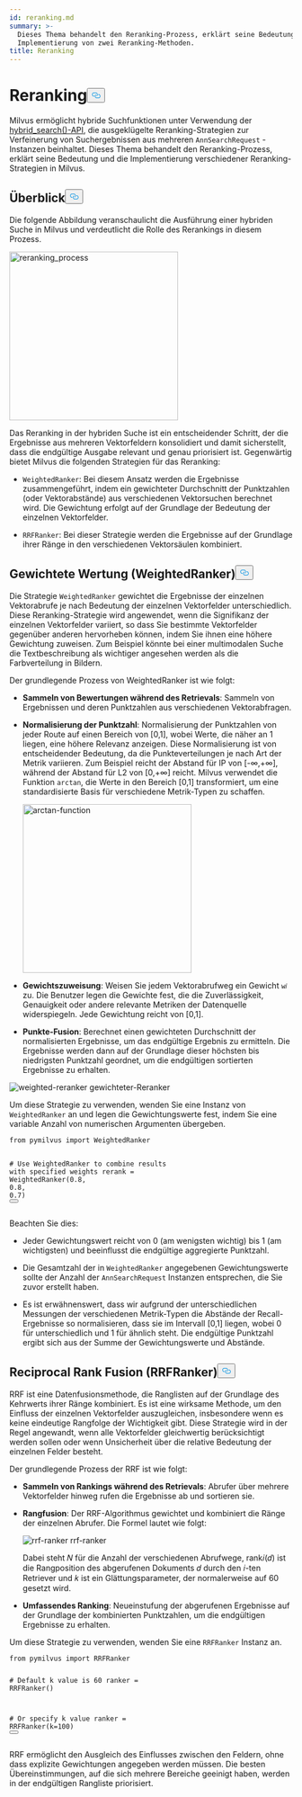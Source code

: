 ```yaml
---
id: reranking.md
summary: >-
  Dieses Thema behandelt den Reranking-Prozess, erklärt seine Bedeutung und die
  Implementierung von zwei Reranking-Methoden.
title: Reranking
---
```

<h1 id="Reranking" class="common-anchor-header">Reranking<button data-href="#Reranking" class="anchor-icon" translate="no">
      <svg translate="no"
        aria-hidden="true"
        focusable="false"
        height="20"
        version="1.1"
        viewBox="0 0 16 16"
        width="16"
      >
        <path
          fill="#0092E4"
          fill-rule="evenodd"
          d="M4 9h1v1H4c-1.5 0-3-1.69-3-3.5S2.55 3 4 3h4c1.45 0 3 1.69 3 3.5 0 1.41-.91 2.72-2 3.25V8.59c.58-.45 1-1.27 1-2.09C10 5.22 8.98 4 8 4H4c-.98 0-2 1.22-2 2.5S3 9 4 9zm9-3h-1v1h1c1 0 2 1.22 2 2.5S13.98 12 13 12H9c-.98 0-2-1.22-2-2.5 0-.83.42-1.64 1-2.09V6.25c-1.09.53-2 1.84-2 3.25C6 11.31 7.55 13 9 13h4c1.45 0 3-1.69 3-3.5S14.5 6 13 6z"
        ></path>
      </svg>
    </button></h1><p>Milvus ermöglicht hybride Suchfunktionen unter Verwendung der <a href="https://milvus.io/api-reference/pymilvus/v2.4.x/ORM/Collection/hybrid_search.md">hybrid_search()-API</a>, die ausgeklügelte Reranking-Strategien zur Verfeinerung von Suchergebnissen aus mehreren <code translate="no">AnnSearchRequest</code> -Instanzen beinhaltet. Dieses Thema behandelt den Reranking-Prozess, erklärt seine Bedeutung und die Implementierung verschiedener Reranking-Strategien in Milvus.</p>
<h2 id="Overview" class="common-anchor-header">Überblick<button data-href="#Overview" class="anchor-icon" translate="no">
      <svg translate="no"
        aria-hidden="true"
        focusable="false"
        height="20"
        version="1.1"
        viewBox="0 0 16 16"
        width="16"
      >
        <path
          fill="#0092E4"
          fill-rule="evenodd"
          d="M4 9h1v1H4c-1.5 0-3-1.69-3-3.5S2.55 3 4 3h4c1.45 0 3 1.69 3 3.5 0 1.41-.91 2.72-2 3.25V8.59c.58-.45 1-1.27 1-2.09C10 5.22 8.98 4 8 4H4c-.98 0-2 1.22-2 2.5S3 9 4 9zm9-3h-1v1h1c1 0 2 1.22 2 2.5S13.98 12 13 12H9c-.98 0-2-1.22-2-2.5 0-.83.42-1.64 1-2.09V6.25c-1.09.53-2 1.84-2 3.25C6 11.31 7.55 13 9 13h4c1.45 0 3-1.69 3-3.5S14.5 6 13 6z"
        ></path>
      </svg>
    </button></h2><p>Die folgende Abbildung veranschaulicht die Ausführung einer hybriden Suche in Milvus und verdeutlicht die Rolle des Rerankings in diesem Prozess.</p>
<p><img translate="no" src="/docs/v2.5.x/assets/multi-vector-rerank.png" alt="reranking_process" width="300"/></p>
<p>Das Reranking in der hybriden Suche ist ein entscheidender Schritt, der die Ergebnisse aus mehreren Vektorfeldern konsolidiert und damit sicherstellt, dass die endgültige Ausgabe relevant und genau priorisiert ist. Gegenwärtig bietet Milvus die folgenden Strategien für das Reranking:</p>
<ul>
<li><p><code translate="no">WeightedRanker</code>: Bei diesem Ansatz werden die Ergebnisse zusammengeführt, indem ein gewichteter Durchschnitt der Punktzahlen (oder Vektorabstände) aus verschiedenen Vektorsuchen berechnet wird. Die Gewichtung erfolgt auf der Grundlage der Bedeutung der einzelnen Vektorfelder.</p></li>
<li><p><code translate="no">RRFRanker</code>: Bei dieser Strategie werden die Ergebnisse auf der Grundlage ihrer Ränge in den verschiedenen Vektorsäulen kombiniert.</p></li>
</ul>
<h2 id="Weighted-Scoring-WeightedRanker" class="common-anchor-header">Gewichtete Wertung (WeightedRanker)<button data-href="#Weighted-Scoring-WeightedRanker" class="anchor-icon" translate="no">
      <svg translate="no"
        aria-hidden="true"
        focusable="false"
        height="20"
        version="1.1"
        viewBox="0 0 16 16"
        width="16"
      >
        <path
          fill="#0092E4"
          fill-rule="evenodd"
          d="M4 9h1v1H4c-1.5 0-3-1.69-3-3.5S2.55 3 4 3h4c1.45 0 3 1.69 3 3.5 0 1.41-.91 2.72-2 3.25V8.59c.58-.45 1-1.27 1-2.09C10 5.22 8.98 4 8 4H4c-.98 0-2 1.22-2 2.5S3 9 4 9zm9-3h-1v1h1c1 0 2 1.22 2 2.5S13.98 12 13 12H9c-.98 0-2-1.22-2-2.5 0-.83.42-1.64 1-2.09V6.25c-1.09.53-2 1.84-2 3.25C6 11.31 7.55 13 9 13h4c1.45 0 3-1.69 3-3.5S14.5 6 13 6z"
        ></path>
      </svg>
    </button></h2><p>Die Strategie <code translate="no">WeightedRanker</code> gewichtet die Ergebnisse der einzelnen Vektorabrufe je nach Bedeutung der einzelnen Vektorfelder unterschiedlich. Diese Reranking-Strategie wird angewendet, wenn die Signifikanz der einzelnen Vektorfelder variiert, so dass Sie bestimmte Vektorfelder gegenüber anderen hervorheben können, indem Sie ihnen eine höhere Gewichtung zuweisen. Zum Beispiel könnte bei einer multimodalen Suche die Textbeschreibung als wichtiger angesehen werden als die Farbverteilung in Bildern.</p>
<p>Der grundlegende Prozess von WeightedRanker ist wie folgt:</p>
<ul>
<li><p><strong>Sammeln von Bewertungen während des Retrievals</strong>: Sammeln von Ergebnissen und deren Punktzahlen aus verschiedenen Vektorabfragen.</p></li>
<li><p><strong>Normalisierung der Punktzahl</strong>: Normalisierung der Punktzahlen von jeder Route auf einen Bereich von [0,1], wobei Werte, die näher an 1 liegen, eine höhere Relevanz anzeigen. Diese Normalisierung ist von entscheidender Bedeutung, da die Punkteverteilungen je nach Art der Metrik variieren. Zum Beispiel reicht der Abstand für IP von [-∞,+∞], während der Abstand für L2 von [0,+∞] reicht. Milvus verwendet die Funktion <code translate="no">arctan</code>, die Werte in den Bereich [0,1] transformiert, um eine standardisierte Basis für verschiedene Metrik-Typen zu schaffen.</p>
<p><img translate="no" src="/docs/v2.5.x/assets/arctan.png" alt="arctan-function" width="300"/></p></li>
<li><p><strong>Gewichtszuweisung</strong>: Weisen Sie jedem Vektorabrufweg ein Gewicht <code translate="no">w𝑖</code> zu. Die Benutzer legen die Gewichte fest, die die Zuverlässigkeit, Genauigkeit oder andere relevante Metriken der Datenquelle widerspiegeln. Jede Gewichtung reicht von [0,1].</p></li>
<li><p><strong>Punkte-Fusion</strong>: Berechnet einen gewichteten Durchschnitt der normalisierten Ergebnisse, um das endgültige Ergebnis zu ermitteln. Die Ergebnisse werden dann auf der Grundlage dieser höchsten bis niedrigsten Punktzahl geordnet, um die endgültigen sortierten Ergebnisse zu erhalten.</p></li>
</ul>
<p>
  
   <span class="img-wrapper"> <img translate="no" src="/docs/v2.5.x//assets/weighted-reranker.png" alt="weighted-reranker" class="doc-image" id="weighted-reranker" />
   </span> <span class="img-wrapper"> <span>gewichteter-Reranker</span> </span></p>
<p>Um diese Strategie zu verwenden, wenden Sie eine Instanz von <code translate="no">WeightedRanker</code> an und legen die Gewichtungswerte fest, indem Sie eine variable Anzahl von numerischen Argumenten übergeben.</p>
<pre><code translate="no" class="language-python"><span class="hljs-keyword">from</span> pymilvus <span class="hljs-keyword">import</span> WeightedRanker

<span class="hljs-comment"># Use WeightedRanker to combine results with specified weights</span>
rerank = WeightedRanker(<span class="hljs-number">0.8</span>, <span class="hljs-number">0.8</span>, <span class="hljs-number">0.7</span>) 
<button class="copy-code-btn"></button></code></pre>
<p>Beachten Sie dies:</p>
<ul>
<li><p>Jeder Gewichtungswert reicht von 0 (am wenigsten wichtig) bis 1 (am wichtigsten) und beeinflusst die endgültige aggregierte Punktzahl.</p></li>
<li><p>Die Gesamtzahl der in <code translate="no">WeightedRanker</code> angegebenen Gewichtungswerte sollte der Anzahl der <code translate="no">AnnSearchRequest</code> Instanzen entsprechen, die Sie zuvor erstellt haben.</p></li>
<li><p>Es ist erwähnenswert, dass wir aufgrund der unterschiedlichen Messungen der verschiedenen Metrik-Typen die Abstände der Recall-Ergebnisse so normalisieren, dass sie im Intervall [0,1] liegen, wobei 0 für unterschiedlich und 1 für ähnlich steht. Die endgültige Punktzahl ergibt sich aus der Summe der Gewichtungswerte und Abstände.</p></li>
</ul>
<h2 id="Reciprocal-Rank-Fusion-RRFRanker" class="common-anchor-header">Reciprocal Rank Fusion (RRFRanker)<button data-href="#Reciprocal-Rank-Fusion-RRFRanker" class="anchor-icon" translate="no">
      <svg translate="no"
        aria-hidden="true"
        focusable="false"
        height="20"
        version="1.1"
        viewBox="0 0 16 16"
        width="16"
      >
        <path
          fill="#0092E4"
          fill-rule="evenodd"
          d="M4 9h1v1H4c-1.5 0-3-1.69-3-3.5S2.55 3 4 3h4c1.45 0 3 1.69 3 3.5 0 1.41-.91 2.72-2 3.25V8.59c.58-.45 1-1.27 1-2.09C10 5.22 8.98 4 8 4H4c-.98 0-2 1.22-2 2.5S3 9 4 9zm9-3h-1v1h1c1 0 2 1.22 2 2.5S13.98 12 13 12H9c-.98 0-2-1.22-2-2.5 0-.83.42-1.64 1-2.09V6.25c-1.09.53-2 1.84-2 3.25C6 11.31 7.55 13 9 13h4c1.45 0 3-1.69 3-3.5S14.5 6 13 6z"
        ></path>
      </svg>
    </button></h2><p>RRF ist eine Datenfusionsmethode, die Ranglisten auf der Grundlage des Kehrwerts ihrer Ränge kombiniert. Es ist eine wirksame Methode, um den Einfluss der einzelnen Vektorfelder auszugleichen, insbesondere wenn es keine eindeutige Rangfolge der Wichtigkeit gibt. Diese Strategie wird in der Regel angewandt, wenn alle Vektorfelder gleichwertig berücksichtigt werden sollen oder wenn Unsicherheit über die relative Bedeutung der einzelnen Felder besteht.</p>
<p>Der grundlegende Prozess der RRF ist wie folgt:</p>
<ul>
<li><p><strong>Sammeln von Rankings während des Retrievals</strong>: Abrufer über mehrere Vektorfelder hinweg rufen die Ergebnisse ab und sortieren sie.</p></li>
<li><p><strong>Rangfusion</strong>: Der RRF-Algorithmus gewichtet und kombiniert die Ränge der einzelnen Abrufer. Die Formel lautet wie folgt:</p>
<p>
  
   <span class="img-wrapper"> <img translate="no" src="/docs/v2.5.x//assets/rrf-ranker.png" alt="rrf-ranker" class="doc-image" id="rrf-ranker" />
   </span> <span class="img-wrapper"> <span>rrf-ranker</span> </span></p>
<p>Dabei steht 𝑁 für die Anzahl der verschiedenen Abrufwege, rank𝑖(𝑑) ist die Rangposition des abgerufenen Dokuments 𝑑 durch den 𝑖-ten Retriever und 𝑘 ist ein Glättungsparameter, der normalerweise auf 60 gesetzt wird.</p></li>
<li><p><strong>Umfassendes Ranking</strong>: Neueinstufung der abgerufenen Ergebnisse auf der Grundlage der kombinierten Punktzahlen, um die endgültigen Ergebnisse zu erhalten.</p></li>
</ul>
<p>Um diese Strategie zu verwenden, wenden Sie eine <code translate="no">RRFRanker</code> Instanz an.</p>
<pre><code translate="no" class="language-python"><span class="hljs-keyword">from</span> pymilvus <span class="hljs-keyword">import</span> RRFRanker

<span class="hljs-comment"># Default k value is 60</span>
ranker = RRFRanker()

<span class="hljs-comment"># Or specify k value</span>
ranker = RRFRanker(k=<span class="hljs-number">100</span>)
<button class="copy-code-btn"></button></code></pre>
<p>RRF ermöglicht den Ausgleich des Einflusses zwischen den Feldern, ohne dass explizite Gewichtungen angegeben werden müssen. Die besten Übereinstimmungen, auf die sich mehrere Bereiche geeinigt haben, werden in der endgültigen Rangliste priorisiert.</p>
